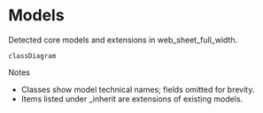 # Models

Detected core models and extensions in web_sheet_full_width.

```mermaid
classDiagram
```

Notes
- Classes show model technical names; fields omitted for brevity.
- Items listed under _inherit are extensions of existing models.

